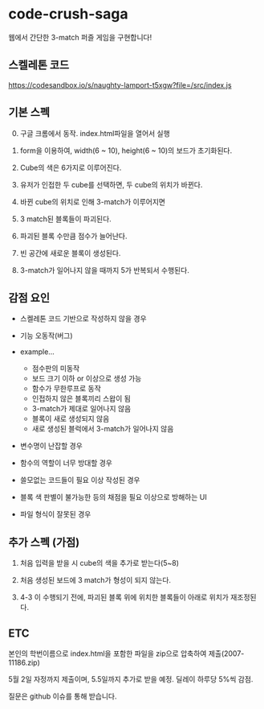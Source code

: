 # code-crush-saga

웹에서 간단한 3-match 퍼즐 게임을 구현합니다! 


## 스켈레톤 코드

https://codesandbox.io/s/naughty-lamport-t5xgw?file=/src/index.js



## 기본 스펙
0. 구글 크롬에서 동작. index.html파일을 열어서 실행

1. form을 이용하여, width(6 ~ 10), height(6 ~ 10)의 보드가 초기화된다.

2. Cube의 색은 6가지로 이루어진다.

3. 유저가 인접한 두 cube를 선택하면, 두 cube의 위치가 바뀐다.

4. 바뀐 cube의 위치로 인해 3-match가 이루어지면 

 1. 3 match된 블록들이 파괴된다.

 2. 파괴된 블록 수만큼 점수가 늘어난다.

 3. 빈 공간에 새로운 블록이 생성된다.

6. 3-match가 일어나지 않을 때까지 5가 반복되서 수행된다.

## 감점 요인

- 스켈레톤 코드 기반으로 작성하지 않을 경우
- 기능 오동작(버그)
- example...
  - 점수판의 미동작
  - 보드 크기 이하 or 이상으로 생성 가능
  - 함수가 무한루프로 동작
  - 인접하지 않은 블록끼리 스왑이 됨
  - 3-match가 제대로 일어나지 않음
  - 블록이 새로 생성되지 않음
  - 새로 생성된 블럭에서 3-match가 일어나지 않음
  
- 변수명이 난잡할 경우
- 함수의 역할이 너무 방대할 경우
- 쓸모없는 코드들이 필요 이상 작성된 경우
- 블록 색 판별이 불가능한 등의 채점을 필요 이상으로 방해하는 UI
- 파일 형식이 잘못된 경우

## 추가 스펙 (가점)


1. 처음 입력을 받을 시 cube의 색을 추가로 받는다(5~8)

2. 처음 생성된 보드에 3 match가 형성이 되지 않는다.

3. 4-3 이 수행되기 전에, 파괴된 블록 위에 위치한 블록들이 아래로 위치가 재조정된다.



## ETC
본인의 학번이름으로 index.html을 포함한 파일을 zip으로 압축하여 제출(2007-11186.zip)

5월 2일 자정까지 제출이며, 5.5일까지 추가로 받을 예정. 딜레이 하루당 5%씩 감점.

질문은 github 이슈를 통해 받습니다.
